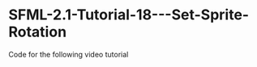 SFML-2.1-Tutorial-18---Set-Sprite-Rotation
==========================================

Code for the following video tutorial 
